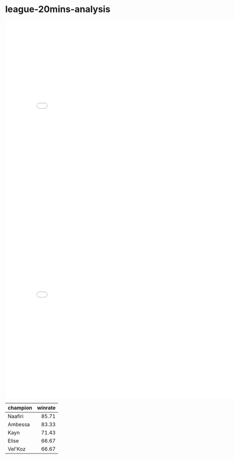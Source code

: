 # league-20mins-analysis

<iframe
 src="assets/counterpick_wr.html"
 width="800"
 height="600"
 frameborder="0"
 ></iframe>

 <iframe
 src="assets/pickorder.html"
 width="800"
 height="600"
 frameborder="0"
 ></iframe>

| champion   |   winrate |
|:-----------|----------:|
| Naafiri    |     85.71 |
| Ambessa    |     83.33 |
| Kayn       |     71.43 |
| Elise      |     66.67 |
| Vel'Koz    |     66.67 |